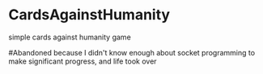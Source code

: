# CardsAgainstHumanity
simple cards against humanity game

#Abandoned because I didn't know enough about socket programming to make significant progress, and life took over
